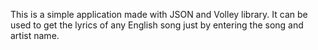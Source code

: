 This is a simple application made with JSON and Volley library.
It can be used to get the lyrics of any English song just by entering the song and artist name.
